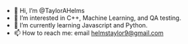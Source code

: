 - 👋 Hi, I’m @TaylorAHelms
- 👀 I’m interested in C++, Machine Learning, and QA testing.
- 🌱 I’m currently learning Javascript and Python.
- 📫 How to reach me: email helmstaylor9@gmail.com

<!---
TaylorAHelms/TaylorAHelms is a ✨ special ✨ repository because its `README.md` (this file) appears on your GitHub profile.
You can click the Preview link to take a look at your changes.
--->
